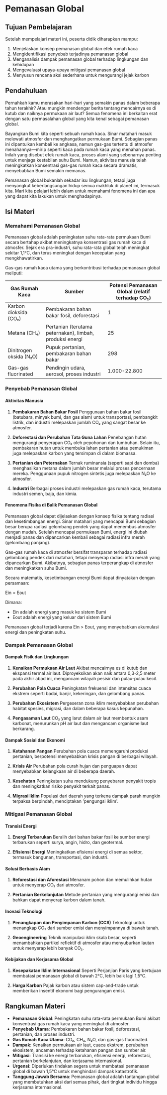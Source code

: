 # Pemanasan Global

## Tujuan Pembelajaran

Setelah mempelajari materi ini, peserta didik diharapkan mampu:

1. Menjelaskan konsep pemanasan global dan efek rumah kaca
2. Mengidentifikasi penyebab terjadinya pemanasan global
3. Menganalisis dampak pemanasan global terhadap lingkungan dan kehidupan
4. Mengevaluasi upaya-upaya mitigasi pemanasan global
5. Menyusun rencana aksi sederhana untuk mengurangi jejak karbon

## Pendahuluan

Pernahkah kamu merasakan hari-hari yang semakin panas dalam beberapa tahun terakhir? Atau mungkin mendengar berita tentang mencairnya es di kutub dan naiknya permukaan air laut? Semua fenomena ini berkaitan erat dengan satu permasalahan global yang kita kenal sebagai pemanasan global.

Bayangkan Bumi kita seperti sebuah rumah kaca. Sinar matahari masuk melewati atmosfer dan menghangatkan permukaan Bumi. Sebagian panas ini dipantulkan kembali ke angkasa, namun gas-gas tertentu di atmosfer menahannya—mirip seperti kaca pada rumah kaca yang menahan panas. Inilah yang disebut efek rumah kaca, proses alami yang sebenarnya penting untuk menjaga kestabilan suhu Bumi. Namun, aktivitas manusia telah meningkatkan konsentrasi gas-gas rumah kaca secara dramatis, menyebabkan Bumi semakin memanas.

Pemanasan global bukanlah sekadar isu lingkungan, tetapi juga menyangkut keberlangsungan hidup semua makhluk di planet ini, termasuk kita. Mari kita pelajari lebih dalam untuk memahami fenomena ini dan apa yang dapat kita lakukan untuk menghadapinya.

## Isi Materi

### Memahami Pemanasan Global

Pemanasan global adalah peningkatan suhu rata-rata permukaan Bumi secara bertahap akibat meningkatnya konsentrasi gas rumah kaca di atmosfer. Sejak era pra-industri, suhu rata-rata global telah meningkat sekitar 1,1°C, dan terus meningkat dengan kecepatan yang mengkhawatirkan.

Gas-gas rumah kaca utama yang berkontribusi terhadap pemanasan global meliputi:

| Gas Rumah Kaca | Sumber | Potensi Pemanasan Global (relatif terhadap CO₂) |
|----------------|--------|------------------------------------------------|
| Karbon dioksida (CO₂) | Pembakaran bahan bakar fosil, deforestasi | 1 |
| Metana (CH₄) | Pertanian (terutama peternakan), limbah, produksi energi | 25 |
| Dinitrogen oksida (N₂O) | Pupuk pertanian, pembakaran bahan bakar | 298 |
| Gas-gas fluorinated | Pendingin udara, aerosol, proses industri | 1.000-22.800 |

### Penyebab Pemanasan Global

#### Aktivitas Manusia

1. **Pembakaran Bahan Bakar Fosil**
   Penggunaan bahan bakar fosil (batubara, minyak bumi, dan gas alam) untuk transportasi, pembangkit listrik, dan industri melepaskan jumlah CO₂ yang sangat besar ke atmosfer.

2. **Deforestasi dan Perubahan Tata Guna Lahan**
   Penebangan hutan mengurangi penyerapan CO₂ oleh pepohonan dan tumbuhan. Selain itu, pembakaran hutan untuk membuka lahan pertanian atau pemukiman juga melepaskan karbon yang tersimpan di dalam biomassa.

3. **Pertanian dan Peternakan**
   Ternak ruminansia (seperti sapi dan domba) menghasilkan metana dalam jumlah besar melalui proses pencernaan mereka. Penggunaan pupuk nitrogen sintetis juga melepaskan N₂O ke atmosfer.

4. **Industri**
   Berbagai proses industri melepaskan gas rumah kaca, terutama industri semen, baja, dan kimia.

#### Fenomena Fisika di Balik Pemanasan Global

Pemanasan global dapat dijelaskan dengan konsep fisika tentang radiasi dan kesetimbangan energi. Sinar matahari yang mencapai Bumi sebagian besar berupa radiasi gelombang pendek yang dapat menembus atmosfer dengan mudah. Setelah mencapai permukaan Bumi, energi ini diubah menjadi panas dan dipancarkan kembali sebagai radiasi infra merah (gelombang panjang).

Gas-gas rumah kaca di atmosfer bersifat transparan terhadap radiasi gelombang pendek dari matahari, tetapi menyerap radiasi infra merah yang dipancarkan Bumi. Akibatnya, sebagian panas terperangkap di atmosfer dan meningkatkan suhu Bumi.

Secara matematis, kesetimbangan energi Bumi dapat dinyatakan dengan persamaan:

Ein = Eout

Dimana:

- Ein adalah energi yang masuk ke sistem Bumi
- Eout adalah energi yang keluar dari sistem Bumi

Pemanasan global terjadi karena Ein > Eout, yang menyebabkan akumulasi energi dan peningkatan suhu.

### Dampak Pemanasan Global

#### Dampak Fisik dan Lingkungan

1. **Kenaikan Permukaan Air Laut**
   Akibat mencairnya es di kutub dan ekspansi termal air laut. Diproyeksikan akan naik antara 0,3-2,5 meter pada akhir abad ini, mengancam wilayah pesisir dan pulau-pulau kecil.

2. **Perubahan Pola Cuaca**
   Peningkatan frekuensi dan intensitas cuaca ekstrem seperti badai, banjir, kekeringan, dan gelombang panas.

3. **Perubahan Ekosistem**
   Pergeseran zona iklim menyebabkan perubahan habitat spesies, migrasi, dan dalam beberapa kasus kepunahan.

4. **Pengasaman Laut**
   CO₂ yang larut dalam air laut membentuk asam karbonat, menurunkan pH air laut dan mengancam organisme laut berkarang.

#### Dampak Sosial dan Ekonomi

1. **Ketahanan Pangan**
   Perubahan pola cuaca memengaruhi produksi pertanian, berpotensi menyebabkan krisis pangan di berbagai wilayah.

2. **Krisis Air**
   Perubahan pola curah hujan dan penguapan dapat menyebabkan kelangkaan air di beberapa daerah.

3. **Kesehatan**
   Peningkatan suhu mendukung penyebaran penyakit tropis dan meningkatkan risiko penyakit terkait panas.

4. **Migrasi Iklim**
   Populasi dari daerah yang terkena dampak parah mungkin terpaksa berpindah, menciptakan 'pengungsi iklim'.

### Mitigasi Pemanasan Global

#### Transisi Energi

1. **Energi Terbarukan**
   Beralih dari bahan bakar fosil ke sumber energi terbarukan seperti surya, angin, hidro, dan geotermal.

2. **Efisiensi Energi**
   Meningkatkan efisiensi energi di semua sektor, termasuk bangunan, transportasi, dan industri.

#### Solusi Berbasis Alam

1. **Reforestasi dan Aforestasi**
   Menanam pohon dan memulihkan hutan untuk menyerap CO₂ dari atmosfer.

2. **Pertanian Berkelanjutan**
   Metode pertanian yang mengurangi emisi dan bahkan dapat menyerap karbon dalam tanah.

#### Inovasi Teknologi

1. **Penangkapan dan Penyimpanan Karbon (CCS)**
   Teknologi untuk menangkap CO₂ dari sumber emisi dan menyimpannya di bawah tanah.

2. **Geoengineering**
   Teknik manipulasi iklim skala besar, seperti menambahkan partikel reflektif di atmosfer atau menyuburkan lautan untuk menyerap lebih banyak CO₂.

#### Kebijakan dan Kerjasama Global

1. **Kesepakatan Iklim Internasional**
   Seperti Perjanjian Paris yang bertujuan membatasi pemanasan global di bawah 2°C, lebih baik lagi 1,5°C.

2. **Harga Karbon**
   Pajak karbon atau sistem cap-and-trade untuk memberikan insentif ekonomi bagi pengurangan emisi.

## Rangkuman Materi

- **Pemanasan Global**: Peningkatan suhu rata-rata permukaan Bumi akibat konsentrasi gas rumah kaca yang meningkat di atmosfer.
- **Penyebab Utama**: Pembakaran bahan bakar fosil, deforestasi, pertanian, dan proses industri.
- **Gas Rumah Kaca Utama**: CO₂, CH₄, N₂O, dan gas-gas fluorinated.
- **Dampak**: Kenaikan permukaan air laut, cuaca ekstrem, perubahan ekosistem, ancaman terhadap ketahanan pangan dan sumber air.
- **Mitigasi**: Transisi ke energi terbarukan, efisiensi energi, reforestasi, pertanian berkelanjutan, dan kerjasama internasional.
- **Urgensi**: Diperlukan tindakan segera untuk membatasi pemanasan global di bawah 1,5°C untuk menghindari dampak katastrofik.
- **Tanggung Jawab Bersama**: Pemanasan global adalah tantangan global yang membutuhkan aksi dari semua pihak, dari tingkat individu hingga kerjasama internasional.
